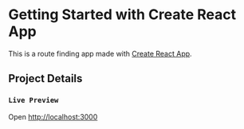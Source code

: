 # Getting Started with Create React App

This is a route finding app made with [Create React App](https://github.com/facebook/create-react-app).

## Project Details


### `Live Preview`

Open [http://localhost:3000](http://localhost:3000) 
